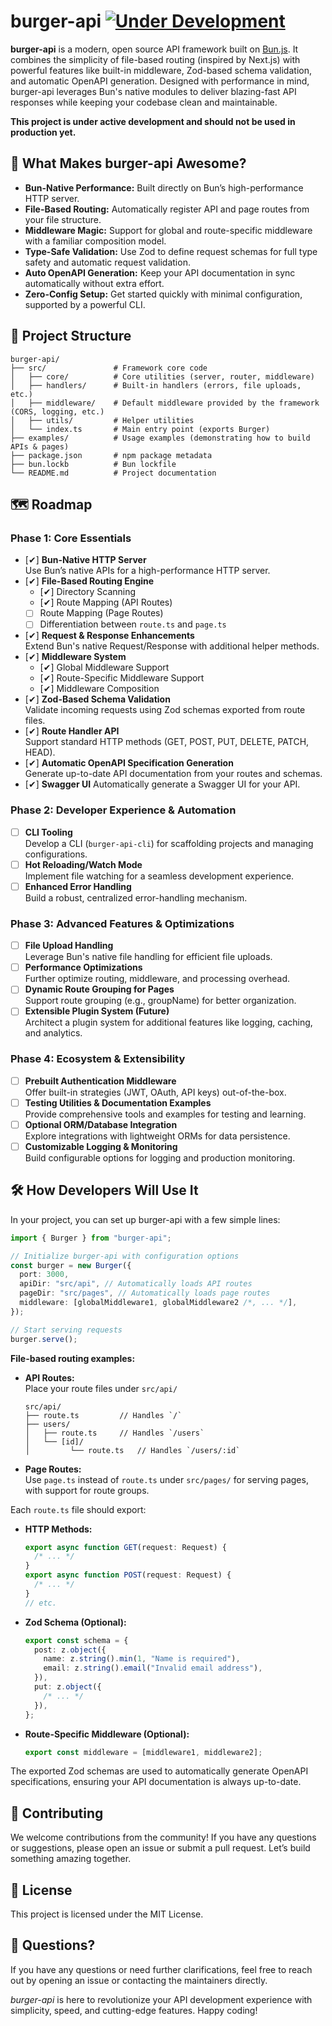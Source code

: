 # burger-api [![Under Development](https://img.shields.io/badge/under%20development-red.svg)](https://github.com/isfhan/burger-api)

**burger-api** is a modern, open source API framework built on [Bun.js](https://bun.sh). It combines the simplicity of file-based routing (inspired by Next.js) with powerful features like built-in middleware, Zod-based schema validation, and automatic OpenAPI generation. Designed with performance in mind, burger-api leverages Bun's native modules to deliver blazing-fast API responses while keeping your codebase clean and maintainable.

**This project is under active development and should not be used in production yet.**

## 🚀 What Makes burger-api Awesome?

- **Bun-Native Performance:** Built directly on Bun’s high-performance HTTP server.
- **File-Based Routing:** Automatically register API and page routes from your file structure.
- **Middleware Magic:** Support for global and route-specific middleware with a familiar composition model.
- **Type-Safe Validation:** Use Zod to define request schemas for full type safety and automatic request validation.
- **Auto OpenAPI Generation:** Keep your API documentation in sync automatically without extra effort.
- **Zero-Config Setup:** Get started quickly with minimal configuration, supported by a powerful CLI.

## 📂 Project Structure

```
burger-api/
├── src/               # Framework core code
│   ├── core/          # Core utilities (server, router, middleware)
│   ├── handlers/      # Built-in handlers (errors, file uploads, etc.)
│   ├── middleware/    # Default middleware provided by the framework (CORS, logging, etc.)
│   ├── utils/         # Helper utilities
│   └── index.ts       # Main entry point (exports Burger)
├── examples/          # Usage examples (demonstrating how to build APIs & pages)
├── package.json       # npm package metadata
├── bun.lockb          # Bun lockfile
└── README.md          # Project documentation
```

## 🗺️ Roadmap

### **Phase 1: Core Essentials**

- [✔] **Bun-Native HTTP Server**  
   Use Bun’s native APIs for a high-performance HTTP server.
- [✔] **File-Based Routing Engine**
  - [✔] Directory Scanning
  - [✔] Route Mapping (API Routes)
  - [ ] Route Mapping (Page Routes)
  - [ ] Differentiation between `route.ts` and `page.ts`
- [✔] **Request & Response Enhancements**  
   Extend Bun's native Request/Response with additional helper methods.
- [✔] **Middleware System**
  - [✔] Global Middleware Support
  - [✔] Route-Specific Middleware Support
  - [✔] Middleware Composition
- [✔] **Zod-Based Schema Validation**  
   Validate incoming requests using Zod schemas exported from route files.
- [✔] **Route Handler API**  
   Support standard HTTP methods (GET, POST, PUT, DELETE, PATCH, HEAD).
- [✔] **Automatic OpenAPI Specification Generation**  
   Generate up-to-date API documentation from your routes and schemas.
- [✔] **Swagger UI**
  Automatically generate a Swagger UI for your API.

### **Phase 2: Developer Experience & Automation**

- [ ] **CLI Tooling**  
       Develop a CLI (`burger-api-cli`) for scaffolding projects and managing configurations.
- [ ] **Hot Reloading/Watch Mode**  
       Implement file watching for a seamless development experience.
- [ ] **Enhanced Error Handling**  
       Build a robust, centralized error-handling mechanism.

### **Phase 3: Advanced Features & Optimizations**

- [ ] **File Upload Handling**  
       Leverage Bun's native file handling for efficient file uploads.
- [ ] **Performance Optimizations**  
       Further optimize routing, middleware, and processing overhead.
- [ ] **Dynamic Route Grouping for Pages**  
       Support route grouping (e.g., groupName) for better organization.
- [ ] **Extensible Plugin System (Future)**  
       Architect a plugin system for additional features like logging, caching, and analytics.

### **Phase 4: Ecosystem & Extensibility**

- [ ] **Prebuilt Authentication Middleware**  
       Offer built-in strategies (JWT, OAuth, API keys) out-of-the-box.
- [ ] **Testing Utilities & Documentation Examples**  
       Provide comprehensive tools and examples for testing and learning.
- [ ] **Optional ORM/Database Integration**  
       Explore integrations with lightweight ORMs for data persistence.
- [ ] **Customizable Logging & Monitoring**  
       Build configurable options for logging and production monitoring.

## 🛠️ How Developers Will Use It

In your project, you can set up burger-api with a few simple lines:

```ts
import { Burger } from "burger-api";

// Initialize burger-api with configuration options
const burger = new Burger({
  port: 3000,
  apiDir: "src/api", // Automatically loads API routes
  pageDir: "src/pages", // Automatically loads page routes
  middleware: [globalMiddleware1, globalMiddleware2 /*, ... */],
});

// Start serving requests
burger.serve();
```

**File-based routing examples:**

- **API Routes:**  
  Place your route files under `src/api/`
  ```
  src/api/
  ├── route.ts         // Handles `/`
  ├── users/
  │   ├── route.ts     // Handles `/users`
  │   └── [id]/
  │         └── route.ts   // Handles `/users/:id`
  ```
- **Page Routes:**  
  Use `page.ts` instead of `route.ts` under `src/pages/` for serving pages, with support for route groups.

Each `route.ts` file should export:

- **HTTP Methods:**
  ```ts
  export async function GET(request: Request) {
    /* ... */
  }
  export async function POST(request: Request) {
    /* ... */
  }
  // etc.
  ```
- **Zod Schema (Optional):**
  ```ts
  export const schema = {
    post: z.object({
      name: z.string().min(1, "Name is required"),
      email: z.string().email("Invalid email address"),
    }),
    put: z.object({
      /* ... */
    }),
  };
  ```
- **Route-Specific Middleware (Optional):**
  ```ts
  export const middleware = [middleware1, middleware2];
  ```

The exported Zod schemas are used to automatically generate OpenAPI specifications, ensuring your API documentation is always up-to-date.

## 🤝 Contributing

We welcome contributions from the community! If you have any questions or suggestions, please open an issue or submit a pull request. Let’s build something amazing together.

## 📄 License

This project is licensed under the MIT License.

## 💬 Questions?

If you have any questions or need further clarifications, feel free to reach out by opening an issue or contacting the maintainers directly.

_burger-api_ is here to revolutionize your API development experience with simplicity, speed, and cutting-edge features. Happy coding!
